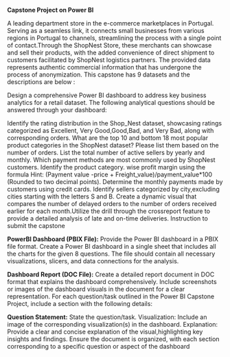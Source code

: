 **Capstone Project on Power BI**

A leading department store in the e-commerce marketplaces in Portugal. Serving as a seamless link, it connects small businesses from various regions in Portugal to channels, streamlining the process with a single point of contact.Through the ShopNest Store, these merchants can showcase and sell their products, with the added convenience of direct shipment to customers facilitated by ShopNest logistics partners. The provided data represents authentic commercial information that has undergone the process of anonymization. This capstone has 9 datasets and the descriptions are below :

Design a comprehensive Power BI dashboard to address key business analytics for a retail dataset. The following analytical questions should be answered through your dashboard:

Identify the rating distribution in the Shop_Nest dataset, showcasing ratings categorized as Excellent, Very Good,Good,Bad, and Very Bad, along with corresponding orders.
What are the top 10 and bottom 18 most popular product categories in the ShopNest dataset? Please list them based on the number of orders.
List the total number of active sellers by yearly and monthly.
Which payment methods are most commonly used by ShopNest customers.
Identify the product category. wise profit margin using the formula Hint: (Payment value -price + Freight_value)/payment_value*100 (Rounded to two decimal points).
Determine the monthly payments made by customers using credit cards.
Identify sellers categorized by city,excluding cities starting with the letters S and B.
Create a dynamic visual that compares the number of delayed orders to the number of orders received earlier for each month.Utilize the drill through the crossreport feature to provide a detailed analysis of late and on-time deliveries.
Instruction to submit the capstone

**PowerBI Dashboard (PBIX File):** Provide the Power BI dashboard in a PBIX file format. Create a Power BI dashboard in a single sheet that includes all the charts for the given 8 questions. The file should contain all necessary visualizations, slicers, and data connections for the analysis.

**Dashboard Report (DOC File):** Create a detailed report document in DOC format that explains the dashboard comprehensively. Include screenshots or images of the dashboard visuals in the document for a clear representation. For each question/task outlined in the Power BI Capstone Project, include a section with the following details:

**Question Statement:** State the question/task. Visualization: Include an image of the corresponding visualization(s) in the dashboard. Explanation: Provide a clear and concise explanation of the visual,highlighting key insights and findings. Ensure the document is organized, with each section corresponding to a specific question or aspect of the dashboard
